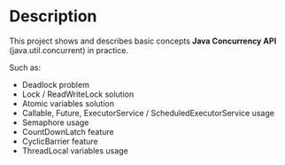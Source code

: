 # Description
This project shows and describes basic concepts **Java Concurrency API** (java.util.concurrent) in practice. 

Such as:
- Deadlock problem
- Lock / ReadWriteLock solution
- Atomic variables solution
- Callable, Future, ExecutorService / ScheduledExecutorService usage
- Semaphore usage
- CountDownLatch feature
- CyclicBarrier feature
- ThreadLocal variables usage
